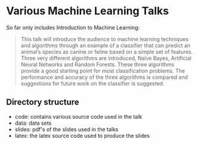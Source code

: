 Various Machine Learning Talks
===========================

So far only includes Introduction to Machine Learning:

>This talk will introduce the audience to machine learning techniques and algorithms through an example of a classifier that can predict an animal’s species as canine or feline based on a simple set of features. Three very different algorithms are introduced, Naïve Bayes, Artificial Neural Networks and  Random Forests. These three algorithms provide a good starting point for most classification problems. The performance and accuracy of the three algorithms is compared and suggestions for future work on the classifier is suggested.

Directory structure
------------------------
* code: contains various source code used in the talk
* data: data sets
* slides: pdf's of the slides used in the talks
* latex: the latex source code used to produce the slides